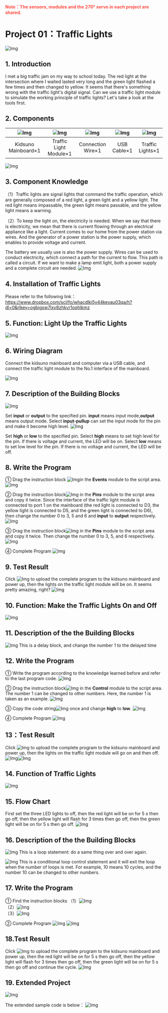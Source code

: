 <span style="color: rgb(255, 76, 65);">**Note：The sensors, modules and the 270° servo in each project are shared.**</span>

# Project 01：Traffic Lights

![Img](media/111.png)

## 1. Introduction
I met a big traffic jam on my way to school today. The red light at the intersection where I waited lasted very long and the green light flashed a few times and then changed to yellow. It seems that there's something wrong with the traffic light's digital signal. 
Can we use a traffic light module to simulate the working principle of traffic lights?  Let's take a look at the tools first.


## 2. Components
|![Img](media/KidsunoMainboard.png)|![Img](media/TrafficLightModule.png)|![Img](media/ConnectionWire.png)|![Img](media/USBCable.png)| ![Img](media/TrafficLights.png) |
| :--: | :--: | :--: | :--: | :--: |
|Kidsuno Mainboard×1|Traffic Light Module×1|Connection Wire×1|USB Cable×1| Traffic Lights×1 |

![Img](media/112.png)


## 3. Component Knowledge
（1）Traffic lights are signal lights that command the traffic operation, which are generally composed of a red light, a green light and a yellow light. The red light means impassable, the green light means passable, and the yellow light means a warning.

（2）To keep the light on, the electricity is needed. When we say that there is electricity, we mean that there is current flowing through an electrical appliance like a light. Current comes to our home from the power station via wires. And the generator of a power station is the power supply, which enables to provide voltage and current. 

The battery we usually use is also the power supply. Wires can be used to conduct electricity, which connect a path for the current to flow. This path is called a circuit. If we want to make a lamp emit light, both a power supply and a complete circuit are needed.
![Img](media/113.png)

## 4. Installation of Traffic Lights

Please refer to the following link：https://www.dropbox.com/scl/fo/whacdlki5y44kevau03qa/h?dl=0&rlkey=ogbigsw7lxv8zhkvr1oqhlkmz


## 5. Function: Light Up the Traffic Lights
![Img](media/114.png)

## 6. Wiring Diagram
Connect the kidsuno mainboard and computer via a USB cable, and connect the traffic light module to the No.1 interface of the mainboard.

![Img](media/115.png)

## 7. Description of the Building Blocks
![Img](media/116.png)

Set **input** or **output** to the specified pin. **input** means input mode,**output** means output mode. Select **input-pullup** can set the input mode for the pin and make it become high level.
![Img](media/117.png)

Set **high** or **low** to the specified pin. Select **high** means to set high level for the pin. If there is voltage and current, the LED will be on. Select **low** means to set low level for the pin. If there is no voltage and current, the LED will be off.

## 8. Write the Program

① Drag the instruction block ![Img](media/118.png)in the **Events** module to the script area.
![Img](media/119.png)

② Drag the instruction block![Img](media/120.png) in the **Pins** module to the script area and copy it twice. Since the interface of the traffic light module is connected to port 1 on the mainboard (the red light is connected to D3, the yellow light is connected to D5, and the green light is connected to D6), then change the number 0 to 3, 5 and 6 and **input** to **output** respectively.
![Img](media/121.png)

③ Drag the instruction block![Img](media/122.png) in the **Pins** module to the script area and copy it twice. Then change the number 0 to 3, 5, and 6 respectively.
![Img](media/123.png)

④ Complete Program
![Img](media/124.png)


## 9. Test Result
Click ![Img](media/125.png) to upload the complete program to the kidsuno mainboard and power up, then the lights on the traffic light module will be on. It seems pretty amazing, right?
![Img](media/911.png)

## 10. Function: Make the Traffic Lights On and Off
![Img](media/126.png)

## 11. Description of the the Building Blocks
![Img](media/127.png)
This is a delay block, and change the number 1 to the delayed time

## 12. Write the Program
①  Write the program according to the knowledge learned before and refer to the last program code.
![Img](media/128.png)

② Drag the instruction block![Img](media/127.png) in the **Control** module to the script area. The number 1 can be changed to other numbers. Here, the number 1 is taken as an example.
![Img](media/129.png)

③ Copy the code string![Img](media/130.png) once and change **high** to **low**.
![Img](media/131.png)

④ Complete Program
![Img](media/131.png)

## 13：Test Result 
Click ![Img](media/125.png) to upload the complete program to the kidsuno mainboard and power up, then the lights on the traffic light module will go on and then off.
![Img](media/912.png)![Img](media/913.png)


## 14. Function of Traffic Lights 
![Img](media/132.png)

## 15. Flow Chart 
First set the three LED lights to off, then the red light will be on for 5 s then go off, then the yellow light will flash for 3 times then go off, then the green light will be on for 5 s then go off.
![Img](media/133.png)

## 16. Description of the the Building Blocks
![Img](media/134.png)
This is a loop statement: do a same thing over and over again.

![Img](media/135.png)
This is a conditional loop control statement and it will exit the loop  when the number of loops is met. For example, 10 means 10 cycles, and the number 10 can be changed to other numbers.

## 17. Write the Program

① Find the instruction blocks
（1）![Img](media/136.png)
<br>
（2）![Img](media/137.png)
<br>
（3）![Img](media/138.png)
<br>

② Complete Program
![Img](media/139.png)
![Img](media/140.png)

## 18.Test Result 
Click ![Img](media/125.png) to upload the complete program to the kidsuno mainboard and power up, then the red light will be on for 5 s then go off, then the yellow light will flash for 3 times then go off, then the green light will be on for 5 s then go off and continue the cycle.
![Img](media/914.png)

## 19. Extended Project
![Img](media/141.png)

The extended sample code is below：
![Img](media/142.png)





